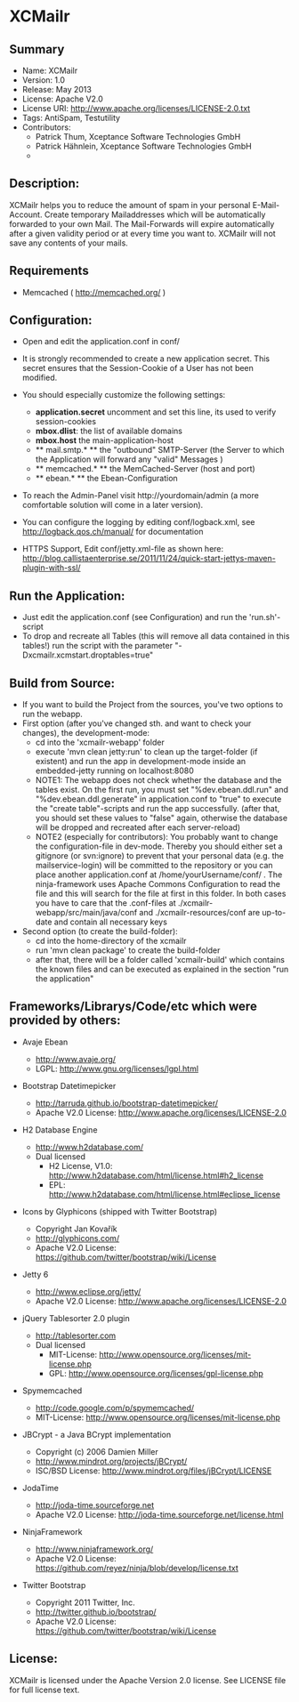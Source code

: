 XCMailr
=======
Summary
------
 * Name: XCMailr
 * Version: 1.0
 * Release: May 2013
 * License: Apache V2.0
 * License URI: http://www.apache.org/licenses/LICENSE-2.0.txt
 * Tags: AntiSpam, Testutility
 * Contributors:
    * Patrick Thum, Xceptance Software Technologies GmbH
    * Patrick Hähnlein, Xceptance Software Technologies GmbH
    * 

Description:
------------
XCMailr helps you to reduce the amount of spam in your personal E-Mail-Account. Create temporary Mailaddresses which will be automatically forwarded to your own Mail. The Mail-Forwards will expire automatically after a given validity period or at every time you want to. XCMailr will not save any contents of your mails.


Requirements
-------------
 * Memcached ( http://memcached.org/ )


Configuration:
--------------
 * Open and edit the application.conf in conf/ 
 * It is strongly recommended to create a new application secret. This secret ensures that the Session-Cookie of a User has not been modified. 
 * You should especially customize the following settings:
    * **application.secret** uncomment and set this line, its used to verify session-cookies
    * **mbox.dlist**: the list of available domains
    * **mbox.host** the main-application-host 
    * ** mail.smtp.* ** the "outbound" SMTP-Server (the Server to which the Application will forward any "valid" Messages )
    * ** memcached.* ** the MemCached-Server (host and port)
    * ** ebean.* ** the Ebean-Configuration

 * To reach the Admin-Panel visit http://yourdomain/admin (a more comfortable solution will come in a later version).
 * You can configure the logging by editing conf/logback.xml, see http://logback.qos.ch/manual/ for documentation
 * HTTPS Support, Edit conf/jetty.xml-file as shown here: http://blog.callistaenterprise.se/2011/11/24/quick-start-jettys-maven-plugin-with-ssl/

Run the Application:
--------------------
 * Just edit the application.conf (see Configuration) and run the 'run.sh'-script
 * To drop and recreate all Tables (this will remove all data contained in this tables!) run the script with the parameter "-Dxcmailr.xcmstart.droptables=true"

Build from Source:
------------------
 * If you want to build the Project from the sources, you've two options to run the webapp.
 * First option (after you've changed sth. and want to check your changes), the development-mode:
    * cd into the 'xcmailr-webapp' folder
    * execute 'mvn clean jetty:run' to clean up the target-folder (if existent) and run the app in development-mode inside an embedded-jetty running on localhost:8080
    * NOTE1: The webapp does not check whether the database and the tables exist. On the first run, you must set "%dev.ebean.ddl.run" and "%dev.ebean.ddl.generate" in application.conf to "true" to execute the "create table"-scripts and run the app successfully. (after that, you should set these values to "false" again, otherwise the database will be dropped and recreated after each server-reload)
    * NOTE2 (especially for contributors): You probably want to change the configuration-file in dev-mode. Thereby you should either set a gitignore (or svn:ignore) to prevent that your personal data (e.g. the mailservice-login) will be committed to the repository or you can place another application.conf at /home/yourUsername/conf/ . The ninja-framework uses Apache Commons Configuration to read the file and this will search for the file at first in this folder. In both cases you have to care that the .conf-files at ./xcmailr-webapp/src/main/java/conf and ./xcmailr-resources/conf are up-to-date and contain all necessary keys
 * Second option (to create the build-folder):
    * cd into the home-directory of the xcmailr
    * run 'mvn clean package' to create the build-folder
    * after that, there will be a folder called 'xcmailr-build' which contains the known files and can be executed as explained in the section "run the application"



Frameworks/Librarys/Code/etc which were provided by others:
-----------------------------------------------------------
 * Avaje Ebean 
    * http://www.avaje.org/
    * LGPL: http://www.gnu.org/licenses/lgpl.html

 * Bootstrap Datetimepicker
    * http://tarruda.github.io/bootstrap-datetimepicker/
    * Apache V2.0 License: http://www.apache.org/licenses/LICENSE-2.0

 * H2 Database Engine
    * http://www.h2database.com/
    * Dual licensed
         * H2 License, V1.0: http://www.h2database.com/html/license.html#h2_license
         * EPL: http://www.h2database.com/html/license.html#eclipse_license

 * Icons by Glyphicons (shipped with Twitter Bootstrap)
    * Copyright Jan Kovařík
    * http://glyphicons.com/
    * Apache V2.0 License: https://github.com/twitter/bootstrap/wiki/License

 * Jetty 6
    * http://www.eclipse.org/jetty/
    * Apache V2.0 License: http://www.apache.org/licenses/LICENSE-2.0
  	
 * jQuery Tablesorter 2.0 plugin
    * http://tablesorter.com
    * Dual licensed 
         * MIT-License: http://www.opensource.org/licenses/mit-license.php
         * GPL: http://www.opensource.org/licenses/gpl-license.php

 * Spymemcached
    * http://code.google.com/p/spymemcached/
    * MIT-License: http://www.opensource.org/licenses/mit-license.php

 * JBCrypt - a Java BCrypt implementation 
    * Copyright (c) 2006 Damien Miller
    * http://www.mindrot.org/projects/jBCrypt/
    * ISC/BSD License: http://www.mindrot.org/files/jBCrypt/LICENSE

 * JodaTime
    * http://joda-time.sourceforge.net
    * Apache V2.0 License: http://joda-time.sourceforge.net/license.html

 * NinjaFramework
    * http://www.ninjaframework.org/
    * Apache V2.0 License: https://github.com/reyez/ninja/blob/develop/license.txt

 * Twitter Bootstrap
    * Copyright 2011 Twitter, Inc.
    * http://twitter.github.io/bootstrap/
    * Apache V2.0 License: https://github.com/twitter/bootstrap/wiki/License




License:
--------
XCMailr is licensed under the Apache Version 2.0 license.
See LICENSE file for full license text.
